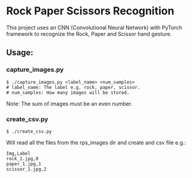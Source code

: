 # Rock Paper Scissors Recognition
This project uses an CNN (Convolutional Neural Network) with PyTorch framework to recognize the Rock, Paper and Scissor hand gesture.  
## Usage:
### capture_images.py
```
$ ./capture_images.py <label_name> <num_samples>
# label_name: The label e.g. rock, paper, scissor.
# num_samples: How many images will be stored.
```
Note: The sum of images must be an even number.
### create_csv.py
```
$ ./create_csv.py

```
Will read all the files from the rps_images dir and create and csv file e.g.:  
```
Img,Label
rock_1.jpg,0
paper_1.jpg,1
scissor_1.jpg,2
```
